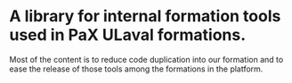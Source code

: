 # A library for internal formation tools used in PaX ULaval formations.
Most of the content is to reduce code duplication into our formation and to ease the release of those tools among 
the formations in the platform.
